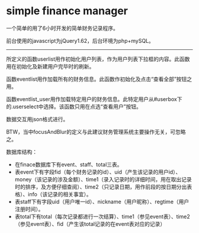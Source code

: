 # simple finance manager

一个简单的用了6小时开发的简单财务记录程序。

前台使用的javascript为jQuery1.62，后台环境为php+mySQL。

------

所定义的函数userlist用作初始化用户列表，作为用户列表下拉框的内容。此函数用在初始化及新建用户完毕时的刷新。

函数eventlist用作加载所有的财务信息。此函数作初始化及点击“查看全部”按钮之用。

函数eventlist_user用作加载特定用户的财务信息。此特定用户从#userbox下的.userselect中选择。该函数只用在点选“查看用户”按钮。

数据交互用json格式进行。

BTW，当中focusAndBlur的定义与此建议财务管理系统主要操作无关，可忽略之。

数据库结构：
* 在finace数据库下有event、staff、total三表。
* 表event下有字段fid（每个财务记录的id）、uid（产生该记录的用户id）、money（该记录的涉及金额）、time1（录入记录时的详细时间，用在取出记录时的排序，及方便仔细查阅）、time2（只记录日期，用作前段的按日期分出表格）、info（该记录的相关事宜）。
* 表staff下有字段uid（用户唯一id）、nickname（用户昵称）、regtime（用户注册时间）。
* 表total下有total（每次记录都进行一次结算）、time1（参见event表）、time2（参见event表）、fid（产生该total记录的在event表对应的记录）
